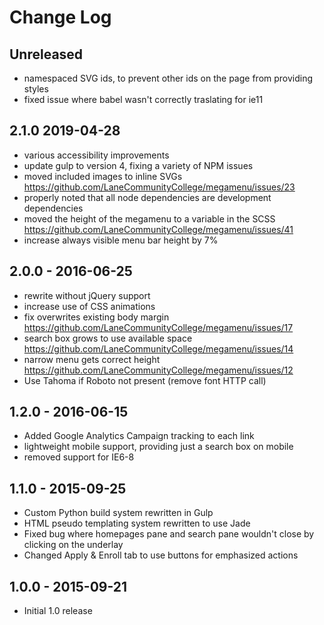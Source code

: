 # Change Log

## Unreleased
- namespaced SVG ids, to prevent other ids on the page from providing styles
- fixed issue where babel wasn't correctly traslating for ie11

## 2.1.0 2019-04-28
- various accessibility improvements
- update gulp to version 4, fixing a variety of NPM issues
- moved included images to inline SVGs https://github.com/LaneCommunityCollege/megamenu/issues/23
- properly noted that all node dependencies are development dependencies
- moved the height of the megamenu to a variable in the SCSS https://github.com/LaneCommunityCollege/megamenu/issues/41
- increase always visible menu bar height by 7%

## 2.0.0 - 2016-06-25
- rewrite without jQuery support
- increase use of CSS animations
- fix overwrites existing body margin https://github.com/LaneCommunityCollege/megamenu/issues/17
- search box grows to use available space https://github.com/LaneCommunityCollege/megamenu/issues/14
- narrow menu gets correct height https://github.com/LaneCommunityCollege/megamenu/issues/12
- Use Tahoma if Roboto not present (remove font HTTP call)

## 1.2.0 - 2016-06-15
- Added Google Analytics Campaign tracking to each link
- lightweight mobile support, providing just a search box on mobile
- removed support for IE6-8

## 1.1.0 - 2015-09-25
- Custom Python build system rewritten in Gulp
- HTML pseudo templating system rewritten to use Jade
- Fixed bug where homepages pane and search pane wouldn't close by clicking on the underlay
- Changed Apply & Enroll tab to use buttons for emphasized actions

## 1.0.0 - 2015-09-21
- Initial 1.0 release